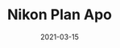 ---
title: "Nikon Plan Apo"
date: "2021-03-15"
description: ""
draft: false

component: "filter-cube"
---
